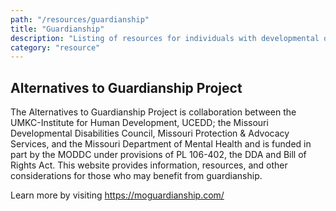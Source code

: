 ```yaml
---
path: "/resources/guardianship"
title: "Guardianship"
description: "Listing of resources for individuals with developmental disabilities and their families related to guardianship."
category: "resource"
---
```


## Alternatives to Guardianship Project

The Alternatives to Guardianship Project is collaboration between the UMKC-Institute for Human Development, UCEDD; the Missouri Developmental Disabilities Council, Missouri Protection & Advocacy Services, and the Missouri Department of Mental Health and is funded in part by the MODDC under provisions of PL 106-402, the DDA and Bill of Rights Act. This website provides information, resources, and other considerations for those who may benefit from guardianship.

Learn more by visiting https://moguardianship.com/

